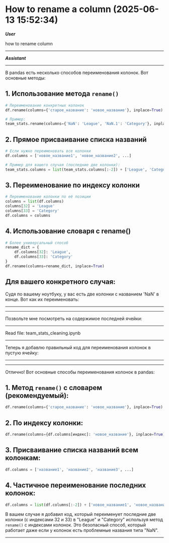 <!-- Generated by SpecStory -->

# How to rename a column (2025-06-13 15:52:34)

_**User**_

how to rename column

---

_**Assistant**_



---

В pandas есть несколько способов переименования колонок. Вот основные методы:

## 1. Использование метода `rename()`

```python
# Переименование конкретных колонок
df.rename(columns={'старое_название': 'новое_название'}, inplace=True)

# Пример:
team_stats.rename(columns={'NaN': 'League', 'NaN.1': 'Category'}, inplace=True)
```

## 2. Прямое присваивание списка названий

```python
# Если нужно переименовать все колонки
df.columns = ['новое_название1', 'новое_название2', ...]

# Пример для вашего случая (последние две колонки):
team_stats.columns = list(team_stats.columns[:-2]) + ['League', 'Category']
```

## 3. Переименование по индексу колонки

```python
# Переименование колонки по её позиции
columns = list(df.columns)
columns[32] = 'League'
columns[33] = 'Category'
df.columns = columns
```

## 4. Использование словаря с rename()

```python
# Более универсальный способ
rename_dict = {
    df.columns[32]: 'League',
    df.columns[33]: 'Category'
}
df.rename(columns=rename_dict, inplace=True)
```

## Для вашего конкретного случая:

Судя по вашему ноутбуку, у вас есть две колонки с названием 'NaN' в конце. Вот как их переименовать:

---



---

Позвольте мне посмотреть на содержимое последней ячейки:

---

Read file: team_stats_cleaning.ipynb

---

Теперь я добавлю правильный код для переименования колонок в пустую ячейку:

---



---

Отлично! Вот основные способы переименования колонок в pandas:

## 1. **Метод `rename()` с словарем** (рекомендуемый):
```python
df.rename(columns={'старое_название': 'новое_название'}, inplace=True)
```

## 2. **По индексу колонки**:
```python
df.rename(columns={df.columns[индекс]: 'новое_название'}, inplace=True)
```

## 3. **Присваивание списка названий всем колонкам**:
```python
df.columns = ['название1', 'название2', 'название3', ...]
```

## 4. **Частичное переименование последних колонок**:
```python
df.columns = list(df.columns[:-2]) + ['новое_название1', 'новое_название2']
```

В вашем случае я добавил код, который переименует последние две колонки (с индексами 32 и 33) в "League" и "Category" используя метод `rename()` с индексами колонок. Это безопасный способ, который работает даже если у колонок есть проблемные названия типа "NaN".

---

